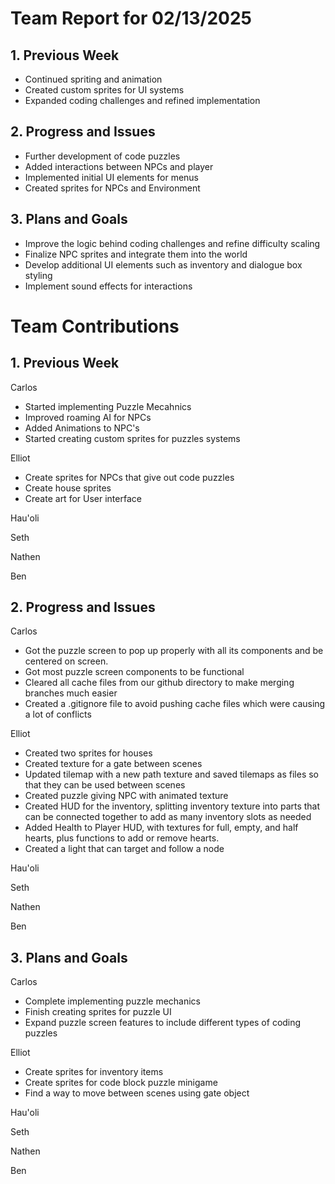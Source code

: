 # Team Report for 02/13/2025


## 1. Previous Week

* Continued spriting and animation
* Created custom sprites for UI systems
* Expanded coding challenges and refined implementation


## 2. Progress and Issues

* Further development of code puzzles 
* Added interactions between NPCs and player
* Implemented initial UI elements for menus
* Created sprites for NPCs and Environment

## 3. Plans and Goals

* Improve the logic behind coding challenges and refine difficulty scaling
* Finalize NPC sprites and integrate them into the world
* Develop additional UI elements such as inventory and dialogue box styling
* Implement sound effects for interactions


# Team Contributions

## 1. Previous Week

Carlos
* Started implementing Puzzle Mecahnics
* Improved roaming AI for NPCs
* Added Animations to NPC's 
* Started creating custom sprites for puzzles systems

Elliot
* Create sprites for NPCs that give out code puzzles
* Create house sprites
* Create art for User interface

Hau'oli

Seth

Nathen

Ben


## 2. Progress and Issues

Carlos
* Got the puzzle screen to pop up properly with all its components and be centered on screen.
* Got most puzzle screen components to be functional
* Cleared all cache files from our github directory to make merging branches much easier
* Created a .gitignore file to avoid pushing cache files which were causing a lot of conflicts

Elliot
* Created two sprites for houses
* Created texture for a gate between scenes
* Updated tilemap with a new path texture and saved tilemaps as files so that they can be used between scenes
* Created puzzle giving NPC with animated texture
* Created HUD for the inventory, splitting inventory texture into parts that can be connected together to add as many inventory slots as needed
* Added Health to Player HUD, with textures for full, empty, and half hearts, plus  functions to add or remove hearts.
* Created a light that can target and follow a node
  
Hau'oli

Seth

Nathen

Ben


## 3. Plans and Goals

Carlos
* Complete implementing puzzle mechanics
* Finish creating sprites for puzzle UI
* Expand puzzle screen features to include different types of coding puzzles

Elliot
* Create sprites for inventory items
* Create sprites for code block puzzle minigame
* Find a way to move between scenes using gate object

Hau'oli

Seth

Nathen

Ben

